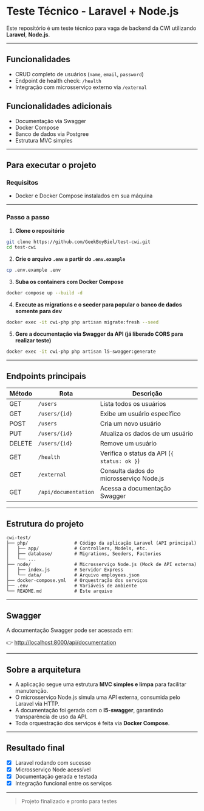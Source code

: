 # Teste Técnico - Laravel + Node.js

Este repositório é um teste técnico para vaga de backend da CWI utilizando **Laravel**, **Node.js**.

---

## Funcionalidades

* CRUD completo de usuários (`name`, `email`, `password`)
* Endpoint de health check: `/health`
* Integração com microsserviço externo via `/external`

## Funcionalidades adicionais

* Documentação via Swagger
* Docker Compose
* Banco de dados via Postgree
* Estrutura MVC simples

---

## Para executar o projeto

### Requisitos

* Docker e Docker Compose instalados em sua máquina

---

### Passo a passo

1. **Clone o repositório**

```bash
git clone https://github.com/GeekBoyBiel/test-cwi.git
cd test-cwi
```

2. **Crie o arquivo `.env` a partir do `.env.example`**

```bash
cp .env.example .env
```

3. **Suba os containers com Docker Compose**

```bash
docker compose up --build -d
```

4. **Execute as migrations e o seeder para popular o banco de dados somente para dev**

```bash
docker exec -it cwi-php php artisan migrate:fresh --seed
```

5. **Gere a documentação via Swagger da API (já liberado CORS para realizar teste)**

```bash
docker exec -it cwi-php php artisan l5-swagger:generate
```

---

## Endpoints principais

| Método | Rota                 | Descrição                                   |
| ------ | -------------------- | ------------------------------------------- |
| GET    | `/users`             | Lista todos os usuários                     |
| GET    | `/users/{id}`        | Exibe um usuário específico                 |
| POST   | `/users`             | Cria um novo usuário                        |
| PUT    | `/users/{id}`        | Atualiza os dados de um usuário             |
| DELETE | `/users/{id}`        | Remove um usuário                           |
| GET    | `/health`            | Verifica o status da API (`{ status: ok }`) |
| GET    | `/external`          | Consulta dados do microsserviço Node.js     |
| GET    | `/api/documentation` | Acessa a documentação Swagger               |

---

## Estrutura do projeto

```
cwi-test/
├── php/                 # Código da aplicação Laravel (API principal)
│   ├── app/             # Controllers, Models, etc.
│   ├── database/        # Migrations, Seeders, Factories
│   └── ...
├── node/                # Microsserviço Node.js (Mock de API externa)
│   ├── index.js         # Servidor Express
│   └── data/            # Arquivo employees.json
├── docker-compose.yml   # Orquestração dos serviços
├── .env                 # Variáveis de ambiente
└── README.md            # Este arquivo
```

---

## Swagger

A documentação Swagger pode ser acessada em:

👉 [http://localhost:8000/api/documentation](http://localhost:8000/api/documentation)

---

## Sobre a arquitetura

* A aplicação segue uma estrutura **MVC simples e limpa** para facilitar manutenção.
* O microsserviço Node.js simula uma API externa, consumida pelo Laravel via HTTP.
* A documentação foi gerada com o **l5-swagger**, garantindo transparência de uso da API.
* Toda orquestração dos serviços é feita via **Docker Compose**.

---

## Resultado final

* [x] Laravel rodando com sucesso
* [x] Microsserviço Node acessível
* [x] Documentação gerada e testada
* [x] Integração funcional entre os serviços

---

> Projeto finalizado e pronto para testes

